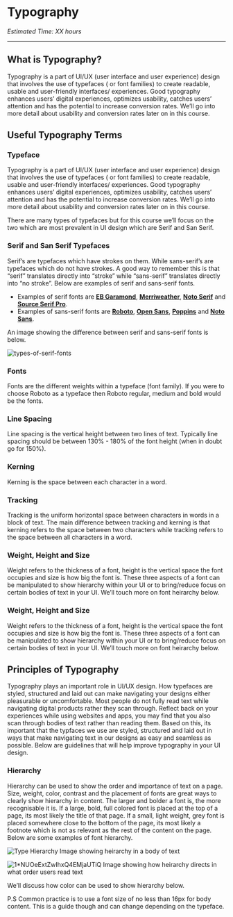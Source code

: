 # Typography

*Estimated Time: XX hours*

---

## What is Typography?

Typography is a part of UI/UX (user interface and user experience) design that involves the use of typefaces ( or font families) to create readable, usable and user-friendly interfaces/ experiences. Good typography enhances users’ digital experiences, optimizes usability, catches users’ attention and has the potential to increase conversion rates. We’ll go into more detail about usability and conversion rates later on in this course.


<aside>
  

  ## Useful Typography Terms
  
  ### Typeface
  
  Typography is a part of UI/UX (user interface and user experience) design that involves the use of typefaces ( or font families) to create readable, usable and user-friendly interfaces/ experiences. Good typography enhances users’ digital experiences, optimizes usability, catches users’ attention and has the potential to increase conversion rates. We’ll go into more detail about usability and conversion rates later on in this course.


<aside>
  
  There are many types of typefaces but for this course we’ll focus on the two which are most prevalent in UI design which are Serif and San Serif. 
 
     
  ### Serif and San Serif Typefaces
    
  Serif’s are typefaces which have strokes on them. While sans-serif’s are typefaces which do not have strokes. A good way to remember this is that “serif” translates directly into “stroke” while “sans-serif” translates directly into “no stroke”. Below are examples of serif and sans-serif fonts.
  
  - Examples of serif fonts are **[EB Garamond](https://fonts.google.com/specimen/EB+Garamond)**, **[Merriweather](https://fonts.google.com/specimen/Merriweather)**, **[Noto Serif](https://fonts.google.com/specimen/Noto+Serif)** and **[Source Serif Pro](https://fonts.google.com/specimen/Source+Serif+Pro)**.
  -  Examples of sans-serif fonts are **[Roboto](https://fonts.google.com/specimen/Roboto)**, **[Open Sans](https://fonts.google.com/specimen/Open+Sans)**, **[Poppins](https://fonts.google.com/specimen/Poppins)** and **[Noto Sans](https://fonts.google.com/specimen/Noto+Sans)**.
  
  
  An image showing the difference between serif and sans-serif fonts is below. 
  
  ![types-of-serif-fonts](https://user-images.githubusercontent.com/28001435/200083676-d8870636-761e-48b2-8f23-594ee244fc57.jpeg)


  ### Fonts
    
  Fonts are the different weights within a typeface (font family). If you were to choose Roboto as a typeface then Roboto regular, medium and bold would be the fonts. 
    
  ### Line Spacing
    
  Line spacing is the vertical height between two lines of text. Typically line spacing should be between 130% - 180% of the font height (when in doubt go for 150%). 
  
  
  ### Kerning
    
  Kerning is the space between each character in a word.
  
  
   ### Tracking
    
  Tracking is the uniform horizontal space between characters in words in a block of text. The main difference between tracking and kerning is that kerning refers to the space between two characters while tracking refers to the space between all characters in a word. 
  
  
  ### Weight, Height and Size
    
  Weight refers to the thickness of a font, height is the vertical space the font occupies and size is how big the font is. These three aspects of a font can be manipulated to show hierarchy within your UI or to bring/reduce focus on certain bodies of text in your UI. We’ll touch more on font heirarchy below. 
  
  
   ### Weight, Height and Size
    
  Weight refers to the thickness of a font, height is the vertical space the font occupies and size is how big the font is. These three aspects of a font can be manipulated to show hierarchy within your UI or to bring/reduce focus on certain bodies of text in your UI. We’ll touch more on font heirarchy below. 
  
  
   ## Principles of Typography
  
  Typography plays an important role in UI/UX design. How typefaces are styled, structured and laid out can make navigating your designs either pleasurable or uncomfortable. Most people do not fully read text while navigating digital products rather they scan through. Reflect back on your experiences while using websites and apps, you may find that you also scan through bodies of text rather than reading them. Based on this, its important that the typfaces we use are styled, structured and laid out in ways that make navigating text in our designs as easy and seamless as possible. Below are guidelines that will help improve typography in your UI design. 
  
  
  ### Hierarchy
  
  Hierarchy can be used to show the order and importance of text on a page. Size, weight, color, contrast and the placement of fonts are great ways to clearly show hierarchy in content. The larger and bolder a font is, the more recognisable it is. If a large, bold, full colored font is placed at the top of a page, its most likely the title of that page. If a small, light weight, grey font is placed somewhere close to the bottom of the page, its most likely a footnote which is not as relevant as the rest of the content on the page. Below are some examples of font hierarchy. 
  
  
![Type Hierarchy](https://user-images.githubusercontent.com/28001435/200084813-1f464093-999e-46e6-974d-32edcbfe7777.png)
Image showing heirarchy in a body of text
  
  
![1*NUOeExtZwIhxQ4EMjaUTiQ](https://user-images.githubusercontent.com/28001435/200085037-46a84dcf-380f-49d7-bfca-c3e497678ad7.png)
Image showing how heirarchy directs in what order users read text
  
  
We’ll discuss how color can be used to show hierarchy below.

<aside>
  
P.S Common practice is to use a font size of no less than 16px for body content. This is a guide though and can change depending on the typeface. 
  
</aside>
